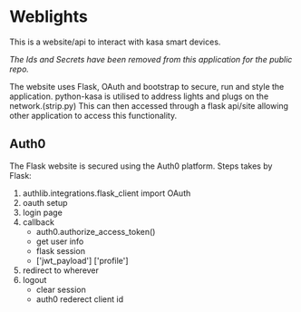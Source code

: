 # Weblights 
This is a website/api to interact with kasa smart devices.

*The Ids and Secrets have been removed from this application for the public repo.*

The website uses Flask, OAuth and bootstrap to secure, run and style the application.
python-kasa is utilised to address lights and plugs on the network.(strip.py)
This can then accessed through a flask api/site allowing other application to 
access this functionality.

## Auth0
The Flask website is secured using the Auth0 platform.
Steps takes by Flask:
1. authlib.integrations.flask_client import OAuth
2. oauth setup 
3. login page
4. callback
	- auth0.authorize_access_token()
	- get user info
	- flask session
	- ['jwt_payload'] ['profile']
5. redirect to wherever
6. logout
	- clear session
	- auth0 rederect client id 